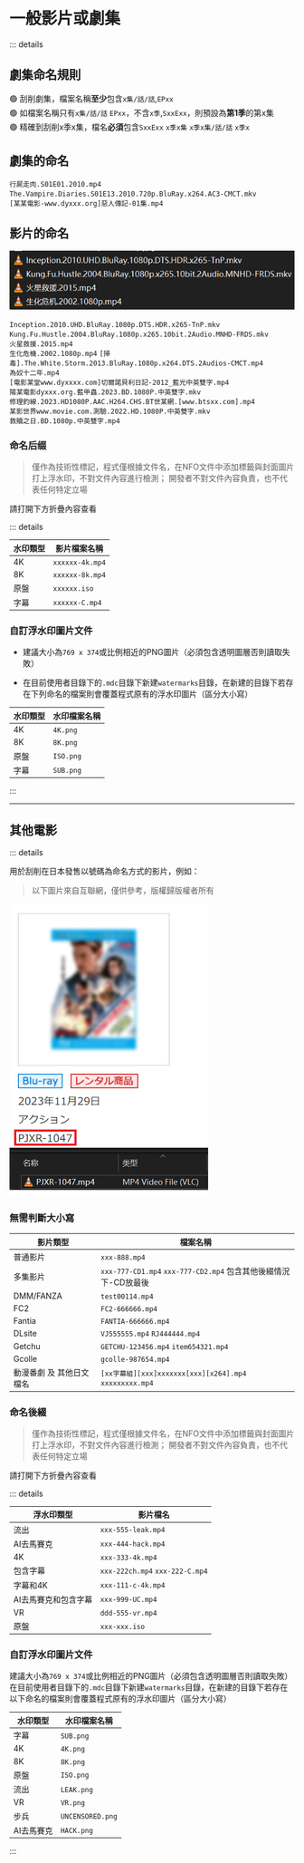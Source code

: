 # 一般影片或劇集

::: details

## 劇集命名規則
🟢 刮削劇集，檔案名稱**至少**包含`x集/話/話`,`EPxx`  
🟢 如檔案名稱只有`x集/話/話` `EPxx`，不含`x季`,`SxxExx`，則預設為**第1季**的第x集  
🟢 精確到刮削x季x集，檔名**必須**包含`SxxExx` `x季x集` `x季x集/話/話` `x季x`  

## 劇集的命名
`行屍走肉.S01E01.2010.mp4`  
`The.Vampire.Diaries.S01E13.2010.720p.BluRay.x264.AC3-CMCT.mkv`  
`[某某電影-www.dyxxx.org]惡人傳記-01集.mp4`

## 影片的命名
![](/images/example3.png)

`Inception.2010.UHD.BluRay.1080p.DTS.HDR.x265-TnP.mkv`  
`Kung.Fu.Hustle.2004.BluRay.1080p.x265.10bit.2Audio.MNHD-FRDS.mkv`  
`火星救援.2015.mp4`  
`生化危機.2002.1080p.mp4`
`[掃毒].The.White.Storm.2013.BluRay.1080p.x264.DTS.2Audios-CMCT.mp4`  
`為奴十二年.mp4`  
`[電影某堂www.dyxxxx.com]切爾諾貝利日記-2012_藍光中英雙字.mp4`  
`陽某電影dyxxx.org.藍甲蟲.2023.BD.1080P.中英雙字.mkv`  
`修理釣線.2023.HD1080P.AAC.H264.CHS.BT世某網.[www.btsxx.com].mp4`  
`某影世界www.movie.com.測驗.2022.HD.1080P.中英雙字.mkv`  
`救贖之日.BD.1080p.中英雙字.mp4`  

### 命名后缀

> 僅作為技術性標記，程式僅根據文件名，在NFO文件中添加標籤與封面圖片打上浮水印，不對文件內容進行檢測；
> 開發者不對文件內容負責，也不代表任何特定立場

請打開下方折疊內容查看

::: details

| 水印類型 | 影片檔案名稱           |
|------|-----------------|
| 4K   | `xxxxxx-4k.mp4` |
| 8K   | `xxxxxx-8k.mp4` |
| 原盤   | `xxxxxx.iso`    |
| 字幕   | `xxxxxx-C.mp4`  |

### 自訂浮水印圖片文件
* 建議大小為`769 x 374`或比例相近的PNG圖片（必須包含透明圖層否則讀取失敗）

* 在目前使用者目錄下的`.mdc`目錄下新建`watermarks`目錄，在新建的目錄下若存在下列命名的檔案則會覆蓋程式原有的浮水印圖片（區分大小寫）

| 水印類型 | 水印檔案名稱     |
|------|-----------|
| 4K   | `4K.png`  |
| 8K   | `8K.png`  |
| 原盤   | `ISO.png` |
| 字幕   | `SUB.png` |

:::

---

## 其他電影

::: details

用於刮削在日本發售以號碼為命名方式的影片，例如：
> 以下圖片來自互聯網，僅供參考，版權歸版權者所有

![](/images/example1.png)

### 無需判斷大小寫

| 影片類型 | 檔案名稱 |
|----------------|-----------------|
| 普通影片 | `xxx-888.mp4` |
| 多集影片 | `xxx-777-CD1.mp4` `xxx-777-CD2.mp4` 包含其他後綴情況下-CD放最後 |
| DMM/FANZA | `test00114.mp4` |
| FC2 | `FC2-666666.mp4` |
| Fantia | `FANTIA-666666.mp4` |
| DLsite | `VJ555555.mp4` `RJ444444.mp4` |
| Getchu | `GETCHU-123456.mp4` `item654321.mp4` |
| Gcolle | `gcolle-987654.mp4` |
| 動漫番劇 及 其他日文檔名 | `[xx字幕組][xxx]xxxxxxx[xxx][x264].mp4` `xxxxxxxxx.mp4` |

### 命名後綴

> 僅作為技術性標記，程式僅根據文件名，在NFO文件中添加標籤與封面圖片打上浮水印，不對文件內容進行檢測；
> 開發者不對文件內容負責，也不代表任何特定立場

請打開下方折疊內容查看

::: details

| 浮水印類型 | 影片檔名 |
|-------------|---------------------------------|
| 流出 | `xxx-555-leak.mp4` |
| AI去馬賽克 | `xxx-444-hack.mp4` |
| 4K | `xxx-333-4k.mp4` |
| 包含字幕 | `xxx-222ch.mp4` `xxx-222-C.mp4` |
| 字幕和4K | `xxx-111-c-4k.mp4` |
| AI去馬賽克和包含字幕 | `xxx-999-UC.mp4` |
| VR | `ddd-555-vr.mp4` |
| 原盤 | `xxx-xxx.iso` |

### 自訂浮水印圖片文件
建議大小為`769 x 374`或比例相近的PNG圖片（必須包含透明圖層否則讀取失敗）
在目前使用者目錄下的`.mdc`目錄下新建`watermarks`目錄，在新建的目錄下若存在以下命名的檔案則會覆蓋程式原有的浮水印圖片（區分大小寫）

| 水印類型 | 水印檔案名稱 |
|--------|------------------|
| 字幕 | `SUB.png` |
| 4K | `4K.png` |
| 8K | `8K.png` |
| 原盤 | `ISO.png` |
| 流出 | `LEAK.png` |
| VR | `VR.png` |
| 步兵 | `UNCENSORED.png` |
| AI去馬賽克 | `HACK.png` |

:::